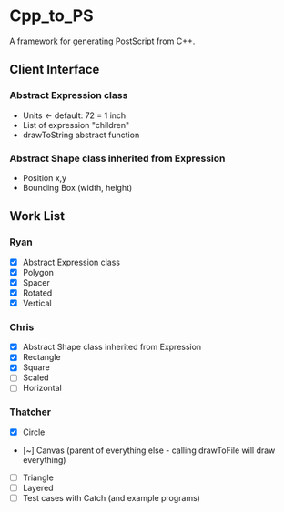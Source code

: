 # Cpp_to_PS
A framework for generating PostScript from C++.

## Client Interface

### Abstract Expression class
- Units <- default: 72 = 1 inch
- List of expression "children"
- drawToString abstract function

### Abstract Shape class inherited from Expression
- Position x,y
- Bounding Box (width, height)

## Work List
### Ryan
- [x] Abstract Expression class
- [x] Polygon
- [x] Spacer
- [x] Rotated
- [x] Vertical

### Chris
- [x] Abstract Shape class inherited from Expression
- [x] Rectangle
- [x] Square
- [ ] Scaled
- [ ] Horizontal

### Thatcher
- [x] Circle
- [~] Canvas (parent of everything else - calling drawToFile will draw everything)
- [ ] Triangle
- [ ] Layered
- [ ] Test cases with Catch (and example programs)
